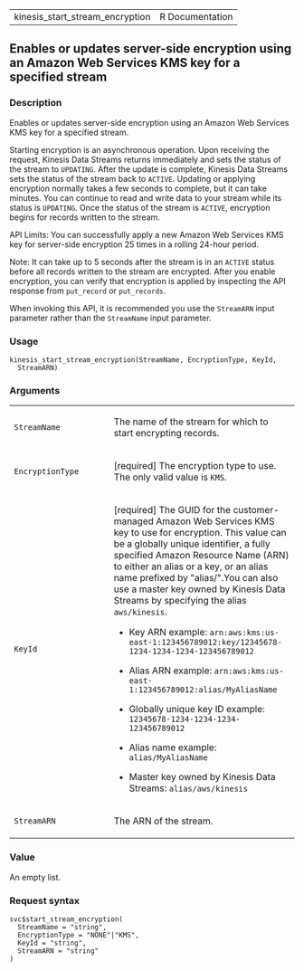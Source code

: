<table style="width: 100%;">
<tbody>
<tr class="odd">
<td>kinesis_start_stream_encryption</td>
<td style="text-align: right;">R Documentation</td>
</tr>
</tbody>
</table>

## Enables or updates server-side encryption using an Amazon Web Services KMS key for a specified stream

### Description

Enables or updates server-side encryption using an Amazon Web Services
KMS key for a specified stream.

Starting encryption is an asynchronous operation. Upon receiving the
request, Kinesis Data Streams returns immediately and sets the status of
the stream to `UPDATING`. After the update is complete, Kinesis Data
Streams sets the status of the stream back to `ACTIVE`. Updating or
applying encryption normally takes a few seconds to complete, but it can
take minutes. You can continue to read and write data to your stream
while its status is `UPDATING`. Once the status of the stream is
`ACTIVE`, encryption begins for records written to the stream.

API Limits: You can successfully apply a new Amazon Web Services KMS key
for server-side encryption 25 times in a rolling 24-hour period.

Note: It can take up to 5 seconds after the stream is in an `ACTIVE`
status before all records written to the stream are encrypted. After you
enable encryption, you can verify that encryption is applied by
inspecting the API response from `put_record` or `put_records`.

When invoking this API, it is recommended you use the `StreamARN` input
parameter rather than the `StreamName` input parameter.

### Usage

    kinesis_start_stream_encryption(StreamName, EncryptionType, KeyId,
      StreamARN)

### Arguments

<table>
<colgroup>
<col style="width: 35%" />
<col style="width: 65%" />
</colgroup>
<tbody>
<tr class="odd">
<td><code
id="kinesis_start_stream_encryption_:_StreamName">StreamName</code></td>
<td><p>The name of the stream for which to start encrypting
records.</p></td>
</tr>
<tr class="even">
<td><code
id="kinesis_start_stream_encryption_:_EncryptionType">EncryptionType</code></td>
<td><p>[required] The encryption type to use. The only valid value is
<code>KMS</code>.</p></td>
</tr>
<tr class="odd">
<td><code id="kinesis_start_stream_encryption_:_KeyId">KeyId</code></td>
<td><p>[required] The GUID for the customer-managed Amazon Web Services
KMS key to use for encryption. This value can be a globally unique
identifier, a fully specified Amazon Resource Name (ARN) to either an
alias or a key, or an alias name prefixed by "alias/".You can also use a
master key owned by Kinesis Data Streams by specifying the alias
<code>aws/kinesis</code>.</p>
<ul>
<li><p>Key ARN example:
<code>arn:aws:kms:us-east-1:123456789012:key/12345678-1234-1234-1234-123456789012</code></p></li>
<li><p>Alias ARN example:
<code>arn:aws:kms:us-east-1:123456789012:alias/MyAliasName</code></p></li>
<li><p>Globally unique key ID example:
<code>12345678-1234-1234-1234-123456789012</code></p></li>
<li><p>Alias name example: <code>alias/MyAliasName</code></p></li>
<li><p>Master key owned by Kinesis Data Streams:
<code>alias/aws/kinesis</code></p></li>
</ul></td>
</tr>
<tr class="even">
<td><code
id="kinesis_start_stream_encryption_:_StreamARN">StreamARN</code></td>
<td><p>The ARN of the stream.</p></td>
</tr>
</tbody>
</table>

### Value

An empty list.

### Request syntax

    svc$start_stream_encryption(
      StreamName = "string",
      EncryptionType = "NONE"|"KMS",
      KeyId = "string",
      StreamARN = "string"
    )
